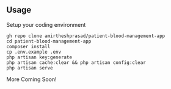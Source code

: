 



## Usage <br>
Setup your coding environment <br>
```
gh repo clone amirtheshprasad/patient-blood-management-app
cd patient-blood-management-app
composer install
cp .env.example .env 
php artisan key:generate
php artisan cache:clear && php artisan config:clear 
php artisan serve 
```

More Coming Soon!

